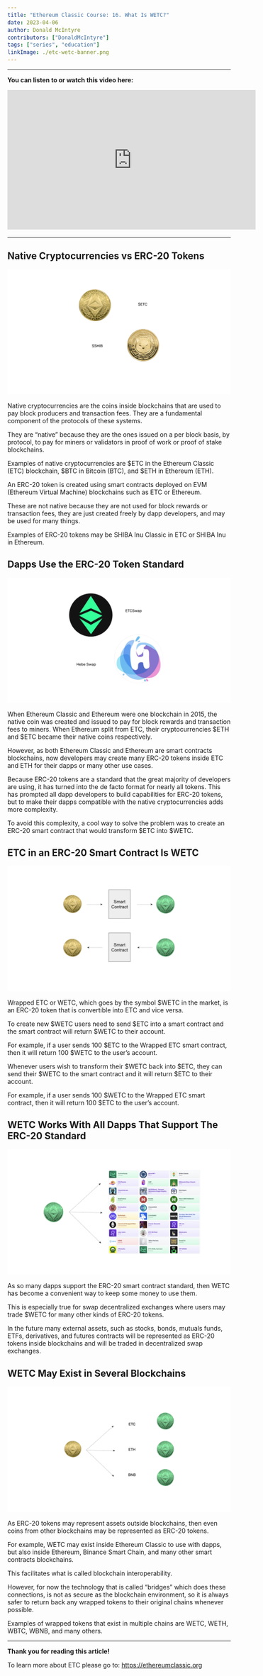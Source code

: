 ```yaml
---
title: "Ethereum Classic Course: 16. What Is WETC?"
date: 2023-04-06
author: Donald McIntyre
contributors: ["DonaldMcIntyre"]
tags: ["series", "education"]
linkImage: ./etc-wetc-banner.png
---
```


---
**You can listen to or watch this video here:**

<iframe width="560" height="315" src="https://www.youtube.com/embed/Q03_NutyP7Q" title="YouTube video player" frameborder="0" allow="accelerometer; autoplay; clipboard-write; encrypted-media; gyroscope; picture-in-picture; web-share" allowfullscreen></iframe>

---

## Native Cryptocurrencies vs ERC-20 Tokens

![Native coins and ERC-20 tokens.](./1.png)

Native cryptocurrencies are the coins inside blockchains that are used to pay block producers and transaction fees. They are a fundamental component of the protocols of these systems. 

They are “native” because they are the ones issued on a per block basis, by protocol, to pay for miners or validators in proof of work or proof of stake blockchains. 

Examples of native cryptocurrencies are $ETC in the Ethereum Classic (ETC) blockchain, $BTC in Bitcoin (BTC), and $ETH in Ethereum (ETH).

An ERC-20 token is created using smart contracts deployed on EVM (Ethereum Virtual Machine) blockchains such as ETC or Ethereum.

These are not native because they are not used for block rewards or transaction fees, they are just created freely by dapp developers, and may be used for many things.

Examples of ERC-20 tokens may be SHIBA Inu Classic in ETC or SHIBA Inu in Ethereum.

## Dapps Use the ERC-20 Token Standard

![ETCSwap and Hebe Swap use ERC-20 tokens.](./2.png)

When Ethereum Classic and Ethereum were one blockchain in 2015, the native coin was created and issued to pay for block rewards and transaction fees to miners. When Ethereum split from ETC, their cryptocurrencies $ETH and $ETC became their native coins respectively.

However, as both Ethereum Classic and Ethereum are smart contracts blockchains, now developers may create many ERC-20 tokens inside ETC and ETH for their dapps or many other use cases.

Because ERC-20 tokens are a standard that the great majority of developers are using, it has turned into the de facto format for nearly all tokens. This has prompted all dapp developers to build capabilities for ERC-20 tokens, but to make their dapps compatible with the native cryptocurrencies adds more complexity.

To avoid this complexity, a cool way to solve the problem was to create an ERC-20 smart contract that would transform $ETC into $WETC.

## ETC in an ERC-20 Smart Contract Is WETC

![Create or redeem WETC.](./3.png)

Wrapped ETC or WETC, which goes by the symbol $WETC in the market, is an ERC-20 token that is convertible into ETC and vice versa.

To create new $WETC users need to send $ETC into a smart contract and the smart contract will return $WETC to their account.

For example, if a user sends 100 $ETC to the Wrapped ETC smart contract, then it will return 100 $WETC to the user’s account.

Whenever users wish to transform their $WETC back into $ETC, they can send their $WETC to the smart contract and it will return $ETC to their account.

For example, if a user sends 100 $WETC to the Wrapped ETC smart contract, then it will return 100 $ETC to the user’s account.

## WETC Works With All Dapps That Support The ERC-20 Standard

![WETC and dapps.](./4.png)

As so many dapps support the ERC-20 smart contract standard, then WETC has become a convenient way to keep some money to use them.

This is especially true for swap decentralized exchanges where users may trade $WETC for many other kinds of ERC-20 tokens.

In the future many external assets, such as stocks, bonds, mutuals funds, ETFs, derivatives, and futures contracts will be represented as ERC-20 tokens inside blockchains and will be traded in decentralized swap exchanges.

## WETC May Exist in Several Blockchains

![WETC in several blockchains.](./5.png)

As ERC-20 tokens may represent assets outside blockchains, then even coins from other blockchains may be represented as ERC-20 tokens.

For example, WETC may exist inside Ethereum Classic to use with dapps, but also inside Ethereum, Binance Smart Chain, and many other smart contracts blockchains.

This facilitates what is called blockchain interoperability.

However, for now the technology that is called “bridges” which does these connections, is not as secure as the blockchain environment, so it is always safer to return back any wrapped tokens to their original chains whenever possible.

Examples of wrapped tokens that exist in multiple chains are WETC, WETH, WBTC, WBNB, and many others.

---

**Thank you for reading this article!**

To learn more about ETC please go to: https://ethereumclassic.org
